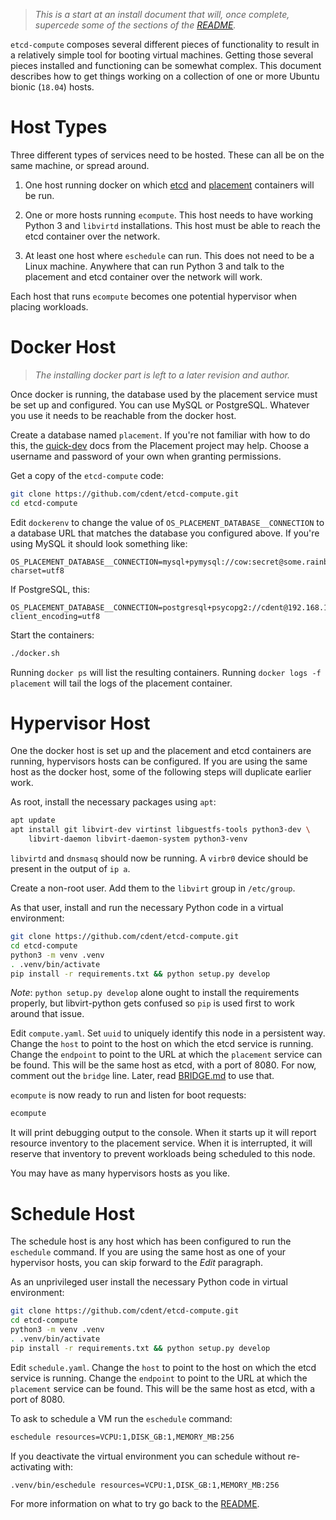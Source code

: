 
> _This is a start at an install document that will, once complete,
> supercede some of the sections of the [README](README.md)._

`etcd-compute` composes several different pieces of functionality to
result in a relatively simple tool for booting virtual machines.
Getting those several pieces installed and functioning can be
somewhat complex. This document describes how to get things working
on a collection of one or more Ubuntu bionic (`18.04`) hosts.

# Host Types

Three different types of services need to be hosted. These can all
be on the same machine, or spread around.

1. One host running docker on which [etcd](http://etcd.io) and
   [placement](https://docs.openstack.org/placement/latest/)
   containers will be run.

2. One or more hosts running `ecompute`. This host needs to have
   working Python 3 and `libvirtd` installations. This host must be
   able to reach the etcd container over the network.

3. At least one host where `eschedule` can run. This does not need
   to be a Linux machine. Anywhere that can run Python 3 and talk
   to the placement and etcd container over the network will work.

Each host that runs `ecompute` becomes one potential hypervisor when
placing workloads.

# Docker Host

> _The installing docker part is left to a later revision and
> author._

Once docker is running, the database used by the placement service
must be set up and configured. You can use MySQL or PostgreSQL.
Whatever you use it needs to be reachable from the docker host.

Create a database named `placement`. If you're not familiar with how
to do this, the
[quick-dev](https://docs.openstack.org/placement/latest/contributor/quick-dev.html#setup-the-database)
docs from the Placement project may help. Choose a username and
password of your own when granting permissions.

Get a copy of the `etcd-compute` code:

```sh
git clone https://github.com/cdent/etcd-compute.git
cd etcd-compute
```

Edit `dockerenv` to change the value of
`OS_PLACEMENT_DATABASE__CONNECTION` to a database URL that matches
the database you configured above. If you're using MySQL it should
look something like:

```
OS_PLACEMENT_DATABASE__CONNECTION=mysql+pymysql://cow:secret@some.rainbow.com/placement?charset=utf8
```

If PostgreSQL, this:

```
OS_PLACEMENT_DATABASE__CONNECTION=postgresql+psycopg2://cdent@192.168.1.76/placement?client_encoding=utf8
```

Start the containers:

```sh
./docker.sh
```

Running `docker ps` will list the resulting containers. Running
`docker logs -f placement` will tail the logs of the placement
container.

# Hypervisor Host

One the docker host is set up and the placement and etcd containers
are running, hypervisors hosts can be configured. If you are using
the same host as the docker host, some of the following steps will
duplicate earlier work.

As root, install the necessary packages using `apt`:

```sh
apt update
apt install git libvirt-dev virtinst libguestfs-tools python3-dev \
    libvirt-daemon libvirt-daemon-system python3-venv
```

`libvirtd` and `dnsmasq` should now be running. A `virbr0` device
should be present in the output of `ip a`.

Create a non-root user. Add them to the `libvirt` group in
`/etc/group`.

As that user, install and run the necessary Python code in a virtual
environment:

```sh
git clone https://github.com/cdent/etcd-compute.git
cd etcd-compute
python3 -m venv .venv
. .venv/bin/activate
pip install -r requirements.txt && python setup.py develop
```

_Note_: `python setup.py develop` alone ought to install the
requirements properly, but libvirt-python gets confused so `pip` is
used first to work around that issue.

Edit `compute.yaml`. Set `uuid` to uniquely identify this node in a
persistent way. Change the `host` to point to the host on which the
etcd service is running. Change the `endpoint` to point to the URL
at which the `placement` service can be found. This will be the same
host as etcd, with a port of 8080. For now, comment out the `bridge`
line. Later, read [BRIDGE.md](BRIDGE.md) to use that.

`ecompute` is now ready to run and listen for boot requests:

```sh
ecompute
```

It will print debugging output to the console. When it starts up it
will report resource inventory to the placement service. When it is
interrupted, it will reserve that inventory to prevent workloads
being scheduled to this node.

You may have as many hypervisors hosts as you like.

# Schedule Host

The schedule host is any host which has been configured to run the
`eschedule` command. If you are using the same host as one of your
hypervisor hosts, you can skip forward to the _Edit_ paragraph.

As an unprivileged user install the necessary Python code in virtual
environment:

```sh
git clone https://github.com/cdent/etcd-compute.git
cd etcd-compute
python3 -m venv .venv
. .venv/bin/activate
pip install -r requirements.txt && python setup.py develop
```

Edit `schedule.yaml`. Change the `host` to point to the host on
which the etcd service is running. Change the `endpoint` to point to
the URL at which the `placement` service can be found. This will be
the same host as etcd, with a port of 8080.

To ask to schedule a VM run the `eschedule` command:

```sh
eschedule resources=VCPU:1,DISK_GB:1,MEMORY_MB:256
```

If you deactivate the virtual environment you can schedule without
re-activating with:

```sh
.venv/bin/eschedule resources=VCPU:1,DISK_GB:1,MEMORY_MB:256
```

For more information on what to try go back to the
[README](README.md).

